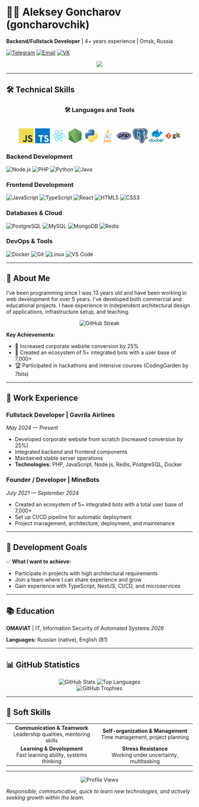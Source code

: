# 👨‍💻 Aleksey Goncharov (goncharovchik)

**Backend/Fullstack Developer** | 4+ years experience | Omsk, Russia

[![Telegram](https://img.shields.io/badge/Telegram-2CA5E0?style=for-the-badge&logo=telegram&logoColor=white)](https://t.me/goncharovchik)
[![Email](https://img.shields.io/badge/Gmail-D14836?style=for-the-badge&logo=gmail&logoColor=white)](mailto:goncharov.contact@gmail.com)
[![VK](https://img.shields.io/badge/VK-4C75A3?style=for-the-badge&logo=vk&logoColor=white)](https://vk.com/goncharovchik)

<div align="center">
  <img src="https://readme-typing-svg.vercel.app/?lines=Hello,+I'm+Aleksey!;Backend+%7C+Fullstack+Developer;Passionate+about+clean+code+and+architecture&center=true&width=500&height=50">
</div>

---

## 🛠️ Technical Skills

<div align="center">
  <h3>🛠️ Languages and Tools</h3>
  <br>
  <img alt="JavaScript" width="40px" src="https://raw.githubusercontent.com/github/explore/80688e429a7d4ef2fca1e82350fe8e3517d3494d/topics/javascript/javascript.png"/>
  <img alt="TypeScript" width="40px" src="https://raw.githubusercontent.com/github/explore/80688e429a7d4ef2fca1e82350fe8e3517d3494d/topics/typescript/typescript.png"/>
  <img alt="React" width="40px" src="https://raw.githubusercontent.com/github/explore/80688e429a7d4ef2fca1e82350fe8e3517d3494d/topics/react/react.png"/>
  <img alt="Node.js" width="40px" src="https://raw.githubusercontent.com/github/explore/80688e429a7d4ef2fca1e82350fe8e3517d3494d/topics/nodejs/nodejs.png"/>
  <img alt="Python" width="40px" src="https://raw.githubusercontent.com/github/explore/80688e429a7d4ef2fca1e82350fe8e3517d3494d/topics/python/python.png"/>
  <img alt="Java" width="40px" src="https://raw.githubusercontent.com/github/explore/80688e429a7d4ef2fca1e82350fe8e3517d3494d/topics/java/java.png"/>
  <img alt="PHP" width="40px" src="https://raw.githubusercontent.com/github/explore/80688e429a7d4ef2fca1e82350fe8e3517d3494d/topics/php/php.png"/>
  <img alt="PostgreSQL" width="40px" src="https://raw.githubusercontent.com/github/explore/80688e429a7d4ef2fca1e82350fe8e3517d3494d/topics/postgresql/postgresql.png"/>
  <img alt="Docker" width="40px" src="https://raw.githubusercontent.com/github/explore/80688e429a7d4ef2fca1e82350fe8e3517d3494d/topics/docker/docker.png"/>
  <img alt="Git" width="40px" src="https://raw.githubusercontent.com/github/explore/80688e429a7d4ef2fca1e82350fe8e3517d3494d/topics/git/git.png"/>
</div>

### **Backend Development**
![Node.js](https://img.shields.io/badge/Node.js-43853D?style=for-the-badge&logo=node.js&logoColor=white)
![PHP](https://img.shields.io/badge/PHP-777BB4?style=for-the-badge&logo=php&logoColor=white)
![Python](https://img.shields.io/badge/Python-3776AB?style=for-the-badge&logo=python&logoColor=white)
![Java](https://img.shields.io/badge/Java-ED8B00?style=for-the-badge&logo=openjdk&logoColor=white)

### **Frontend Development**
![JavaScript](https://img.shields.io/badge/JavaScript-F7DF1E?style=for-the-badge&logo=javascript&logoColor=black)
![TypeScript](https://img.shields.io/badge/TypeScript-007ACC?style=for-the-badge&logo=typescript&logoColor=white)
![React](https://img.shields.io/badge/React-20232A?style=for-the-badge&logo=react&logoColor=61DAFB)
![HTML5](https://img.shields.io/badge/HTML5-E34F26?style=for-the-badge&logo=html5&logoColor=white)
![CSS3](https://img.shields.io/badge/CSS3-1572B6?style=for-the-badge&logo=css3&logoColor=white)

### **Databases & Cloud**
![PostgreSQL](https://img.shields.io/badge/PostgreSQL-316192?style=for-the-badge&logo=postgresql&logoColor=white)
![MySQL](https://img.shields.io/badge/MySQL-4479A1?style=for-the-badge&logo=mysql&logoColor=white)
![MongoDB](https://img.shields.io/badge/MongoDB-4EA94B?style=for-the-badge&logo=mongodb&logoColor=white)
![Redis](https://img.shields.io/badge/Redis-DC382D?style=for-the-badge&logo=redis&logoColor=white)

### **DevOps & Tools**
![Docker](https://img.shields.io/badge/Docker-2496ED?style=for-the-badge&logo=docker&logoColor=white)
![Git](https://img.shields.io/badge/Git-F05032?style=for-the-badge&logo=git&logoColor=white)
![Linux](https://img.shields.io/badge/Linux-FCC624?style=for-the-badge&logo=linux&logoColor=black)
![VS Code](https://img.shields.io/badge/VS_Code-007ACC?style=for-the-badge&logo=visual-studio-code&logoColor=white)

---

## 🚀 About Me

I've been programming since I was 13 years old and have been working in web development for over 5 years. I've developed both commercial and educational projects. I have experience in independent architectural design of applications, infrastructure setup, and teaching.

<div align="center">
  <img src="https://github-readme-streak-stats.herokuapp.com/?user=goncharovchik&theme=radical" alt="GitHub Streak" />
</div>

**Key Achievements:**
- 🎯 Increased corporate website conversion by 25%
- 🤖 Created an ecosystem of 5+ integrated bots with a user base of 7,000+
- 🏆 Participated in hackathons and intensive courses (CodingGarden by 7bits)

---

## 💼 Work Experience

### **Fullstack Developer** | Gavrila Airlines
*May 2024 — Present*

- Developed corporate website from scratch (increased conversion by 25%)
- Integrated backend and frontend components
- Maintained stable server operations
- **Technologies:** PHP, JavaScript, Node.js, Redis, PostgreSQL, Docker

### **Founder / Developer** | MineBots
*July 2021 — September 2024*

- Created an ecosystem of 5+ integrated bots with a total user base of 7,000+
- Set up CI/CD pipeline for automatic deployment
- Project management, architecture, deployment, and maintenance

---

## 🎯 Development Goals

✅ **What I want to achieve:**
- Participate in projects with high architectural requirements
- Join a team where I can share experience and grow
- Gain experience with TypeScript, NestJS, CI/CD, and microservices

---

## 📚 Education

**OMAVIAT** | IT, Information Security of Automated Systems
*2026*

**Languages:** Russian (native), English (B1)

---

## 📊 GitHub Statistics

<div align="center">
  <img src="https://github-readme-stats.vercel.app/api?username=goncharovchik&show_icons=true&theme=radical" alt="GitHub Stats" />
  <img src="https://github-readme-stats.vercel.app/api/top-langs/?username=goncharovchik&layout=compact&theme=radical" alt="Top Languages" />
</div>

<div align="center">
  <img src="https://github-profile-trophy.vercel.app/?username=goncharovchik&theme=radical&no-frame=false&no-bg=true&margin-w=4" alt="GitHub Trophies" />
</div>

---

## 🤝 Soft Skills

<div align="center">
  <table>
    <tr>
      <td align="center">
        <b>Communication & Teamwork</b><br>
        Leadership qualities, mentoring skills
      </td>
      <td align="center">
        <b>Self-organization & Management</b><br>
        Time management, project planning
      </td>
    </tr>
    <tr>
      <td align="center">
        <b>Learning & Development</b><br>
        Fast learning ability, systems thinking
      </td>
      <td align="center">
        <b>Stress Resistance</b><br>
        Working under uncertainty, multitasking
      </td>
    </tr>
  </table>
</div>

---

<div align="center">
  <img src="https://komarev.com/ghpvc/?username=goncharovchik&style=flat-square&color=blue" alt="Profile Views" />
</div>

*Responsible, communicative, quick to learn new technologies, and actively seeking growth within the team.*
